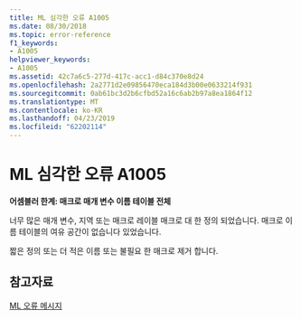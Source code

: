 ```yaml
---
title: ML 심각한 오류 A1005
ms.date: 08/30/2018
ms.topic: error-reference
f1_keywords:
- A1005
helpviewer_keywords:
- A1005
ms.assetid: 42c7a6c5-277d-417c-acc1-d84c370e8d24
ms.openlocfilehash: 2a2771d2e09856470eca184d3b00e0633214f931
ms.sourcegitcommit: 0ab61bc3d2b6cfbd52a16c6ab2b97a8ea1864f12
ms.translationtype: MT
ms.contentlocale: ko-KR
ms.lasthandoff: 04/23/2019
ms.locfileid: "62202114"
---
```

# <a name="ml-fatal-error-a1005"></a>ML 심각한 오류 A1005

**어셈블러 한계: 매크로 매개 변수 이름 테이블 전체**

너무 많은 매개 변수, 지역 또는 매크로 레이블 매크로 대 한 정의 되었습니다. 매크로 이름 테이블의 여유 공간이 없습니다 있었습니다.

짧은 정의 또는 더 적은 이름 또는 불필요 한 매크로 제거 합니다.

## <a name="see-also"></a>참고자료

[ML 오류 메시지](../../assembler/masm/ml-error-messages.md)<br/>